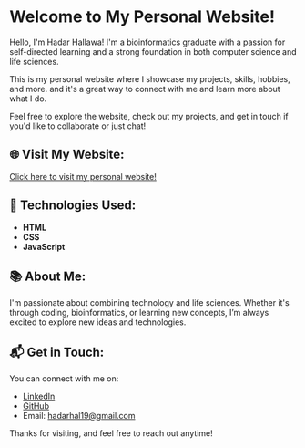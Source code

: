 # Welcome to My Personal Website!

Hello, I'm Hadar Hallawa! I'm a bioinformatics graduate with a passion for self-directed learning and a strong foundation in both computer science and life sciences.

This is my personal website where I showcase my projects, skills, hobbies, and more. and it's a great way to connect with me and learn more about what I do.

Feel free to explore the website, check out my projects, and get in touch if you'd like to collaborate or just chat!

## 🌐 Visit My Website:
[Click here to visit my personal website!](https://hadar-hallawa.github.io/personal-website/)

## 🚀 Technologies Used:
- **HTML**
- **CSS**
- **JavaScript**

## 📚 About Me:
I'm passionate about combining technology and life sciences. Whether it's through coding, bioinformatics, or learning new concepts, I’m always excited to explore new ideas and technologies.

## 📬 Get in Touch:
You can connect with me on:
- [LinkedIn](https://www.linkedin.com/in/hadar-hallawa-563173286)
- [GitHub](https://github.com/Hadar-Hallawa)
- Email: hadarhal19@gmail.com

Thanks for visiting, and feel free to reach out anytime!
